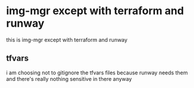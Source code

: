 # img-mgr except with terraform and runway

this is img-mgr except with terraform and runway

## tfvars

i am choosing not to gitignore the tfvars files because runway needs them and there's really nothing sensitive in there anyway